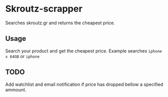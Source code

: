 # Skroutz-scrapper
Searches skroutz.gr and returns the cheapest price.

## Usage
Search your product and get the cheapest price.
Example searches `iphone x 64GB` or `iphone`

## TODO
Add watchlist and email notification if price has dropped bellow a specified ammount.
